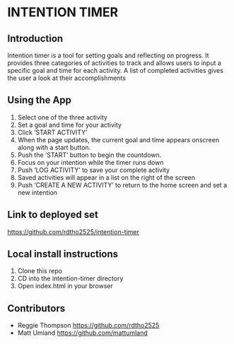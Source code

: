 # INTENTION TIMER

## Introduction   
Intention timer is a tool for setting goals and reflecting on progress. It provides three categories of activities to track and allows users to input a specific goal and time for each activity. A list of completed activities gives the user a look at their accomplishments


## Using the App
1. Select one of the three activity
2. Set a goal and time for your activity
3. Click ‘START ACTIVITY’
4. When the page updates, the current goal and time appears onscreen along with a start button.
5. Push the ‘START’ button to begin the countdown.
6. Focus on your intention while the timer runs down
7. Push ‘LOG ACTIVITY’ to save your complete activity
8. Saved activities will appear in a list on the right of the screen
9. Push ‘CREATE A NEW ACTIVITY’ to return to the home screen and set a new intention

## Link to deployed set
https://github.com/rdtho2525/intention-timer

## Local install instructions
1. Clone this repo
2. CD into the intention-timer directory
3. Open index.html in your browser

## Contributors
 * Reggie Thompson https://github.com/rdtho2525
 * Matt Umland https://github.com/mattumland
